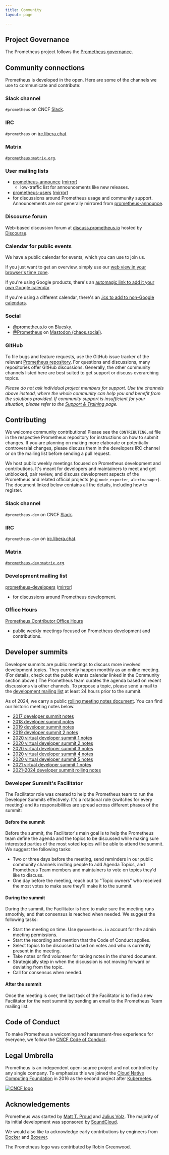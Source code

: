 ```yaml
---
title: Community
layout: page

---
```

## Project Governance

The Prometheus project follows the [Prometheus governance](/governance/).

## Community connections

Prometheus is developed in the open. Here are some of the channels we
use to communicate and contribute:

### Slack channel

`#prometheus` on CNCF [Slack](https://slack.cncf.io/).

### IRC

`#prometheus` on [irc.libera.chat](https://libera.chat/).

### Matrix

[`#prometheus:matrix.org`](https://app.element.io/#/room/#prometheus:matrix.org).

### User mailing lists

- [prometheus-announce](https://groups.google.com/forum/#!forum/prometheus-announce) ([mirror](https://www.mail-archive.com/prometheus-announce@googlegroups.com/))
  - low-traffic list for announcements like new releases.
- [prometheus-users](https://groups.google.com/forum/#!forum/prometheus-users) ([mirror](https://www.mail-archive.com/prometheus-users@googlegroups.com/))
 - for discussions around Prometheus usage and community support.
   Announcements are *not* generally mirrored from
   [prometheus-announce](https://groups.google.com/forum/#!forum/prometheus-announce).

### Discourse forum

Web-based discussion forum at [discuss.prometheus.io](https://discuss.prometheus.io/) hosted by
[Discourse](https://www.discourse.org/).

### Calendar for public events

We have a public calendar for events, which you can use to join us.

If you just want to get an overview, simply use our [web view in your browser's time zone](https://calendar.google.com/calendar/u/0/embed?src=prometheus.io_bdf9qgm081nrd0fe32g3olsld0%40group.calendar.google.com).

If you're using Google products, there's an [automagic link to add it your own Google calendar](https://calendar.google.com/calendar/render?cid=prometheus.io_bdf9qgm081nrd0fe32g3olsld0@group.calendar.google.com).

If you're using a different calendar, there's an [.ics to add to non-Google calendars](https://calendar.google.com/calendar/ical/prometheus.io_bdf9qgm081nrd0fe32g3olsld0%40group.calendar.google.com/public/basic.ics).

### Social

- [@prometheus.io](https://bsky.app/profile/prometheus.io) on [Bluesky](https://bsky.app/).
- [@Prometheus](https://chaos.social/@Prometheus) on [Mastodon (chaos.social)](https://chaos.social).

### GitHub

To file bugs and feature requests, use the GitHub issue
tracker of the relevant [Prometheus repository](http://github.com/prometheus).
For questions and discussions, many repositories offer GitHub discussions.
Generally, the other community channels listed here are best suited to get
support or discuss overarching topics.

*Please do not ask individual project members for support. Use the
channels above instead, where the whole community can help you and
benefit from the solutions provided. If community support is
insufficient for your situation, please refer to the [Support &
Training](/support-training) page.*

## Contributing

We welcome community contributions! Please see the `CONTRIBUTING.md`
file in the respective Prometheus repository for instructions on how to
submit changes. If you are planning on making more elaborate or
potentially controversial changes, please discuss them in the developers
IRC channel or on the mailing list before sending a pull request.

We host public weekly meetings focused on Prometheus development and
contributions. It's meant for developers and maintainers to meet and get
unblocked, pair review, and discuss development aspects of the
Prometheus and related official projects (e.g `node_exporter`,
`alertmanager`). The document linked below contains all the details,
including how to register.

### Slack channel

`#prometheus-dev` on CNCF [Slack](https://slack.cncf.io/).

### IRC

`#prometheus-dev` on [irc.libera.chat](https://libera.chat/).

### Matrix

[`#prometheus-dev:matrix.org`](https://app.element.io/#/room/#prometheus-dev:matrix.org).

### Development mailing list

[prometheus-developers](https://groups.google.com/forum/#!forum/prometheus-developers) ([mirror](https://www.mail-archive.com/prometheus-developers@googlegroups.com/))
  - for discussions around Prometheus development.

### Office Hours

[Prometheus Contributor Office Hours](https://docs.google.com/document/d/1bPIsOssTswA244z5SDlws5Qwzc27hQQ2IukNmkIjmPk/edit)
- public weekly meetings focused on Prometheus development and contributions.

## Developer summits

Developer summits are public meetings to discuss more involved
development topics. They currently happen monthly as an online meeting.
(For details, check out the public events calendar linked in the
Community section above.) The Prometheus team curates the agenda based
on recent discussions via other channels. To propose a topic, please
send a mail to the [development mailing
list](https://groups.google.com/forum/#!forum/prometheus-developers) at
least 24 hours prior to the summit.

As of 2024, we carry a public [rolling meeting notes
document](https://docs.google.com/document/d/1uurQCi5iVufhYHGlBZ8mJMK_freDFKPG0iYBQqJ9fvA).
You can find our historic meeting notes below.

- [2017 developer summit notes](https://docs.google.com/document/d/1DaHFao0saZ3MDt9yuuxLaCQg8WGadO8s44i3cxSARcM)
- [2018 developer summit notes](https://docs.google.com/document/d/1-C5PycocOZEVIPrmM1hn8fBelShqtqiAmFptoG4yK70)
- [2019 developer summit notes](https://docs.google.com/document/d/1NQIX78nwBhfLZD3pAb0PK-uBKYqnkzjjVhOQ-kIaEGU)
- [2019 developer summit 2 notes](https://docs.google.com/document/d/1VVxx9DzpJPDgOZpZ5TtSHBRPuG5Fr3Vr6EFh8XuUpgs)
- [2020 virtual developer summit 1 notes](https://docs.google.com/document/d/1yuaPKLDvhJNXMF1ubsOOm5kE2_6dvCxHowBQIDs0KdU)
- [2020 virtual developer summit 2 notes](https://docs.google.com/document/d/1vhXKpCNY0k2cbm0g10uM2msXoMoH8CTwrg_dyqsFUKo)
- [2020 virtual developer summit 3 notes](https://docs.google.com/document/d/18Jbl5LC_FPLqCqU12qY8XpjVMJLCtGt-ykbyAhYXcIc)
- [2020 virtual developer summit 4 notes](https://docs.google.com/document/d/1_60pplXWF1R-utJtswJYFf8F9HBAJdDS5x4Lv9CgAJ8)
- [2020 virtual developer summit 5 notes](https://docs.google.com/document/d/1iO1QHRyABaIpc6xXB1oqu91jYL1QQibEpvQqXfQF-WA)
- [2021 virtual developer summit 1 notes](https://docs.google.com/document/d/10o4gkjgK46MdUHTowpUG_pyeON3Z5k0CbPBqQ211KOE)
- [2021-2024 developer summit rolling notes](https://docs.google.com/document/d/11LC3wJcVk00l8w5P3oLQ-m3Y37iom6INAMEu2ZAGIIE)

### Developer Summit's Facilitator

The Facilitator role was created to help the Prometheus team to run the
Developer Summits effectively. It's a rotational role (switches for
every meeting) and its responsibilities are spread across different
phases of the summit:

#### Before the summit

Before the summit, the Facilitator's main goal is to help the
Prometheus team define the agenda and the topics to be discussed while
making sure interested parties of the most voted topics will be able to
attend the summit. We suggest the following tasks:

- Two or three days before the meeting, send reminders in our public
  community channels inviting people to add Agenda Topics, and
  Prometheus Team members and maintainers to vote on topics they'd
  like to discuss.
- One day before the meeting, reach out to "Topic owners" who
  received the most votes to make sure they'll make it to the summit.

#### During the summit

During the summit, the Facilitator is here to make sure the meeting runs
smoothly, and that consensus is reached when needed. We suggest the
following tasks:

- Start the meeting on time. Use `@prometheus.io` account for the admin meeting permissions.
- Start the recording and mention that the Code of Conduct applies.
- Select topics to be discussed based on votes and who is currently present in the meeting.
- Take notes or find volunteer for taking notes in the shared document.
- Strategically step in when the discussion is not moving forward or deviating from the topic.
- Call for consensus when needed.

#### After the summit

Once the meeting is over, the last task of the Facilitator is to find a
new Facilitator for the next summit by sending an email to the
Prometheus Team mailing list.

## Code of Conduct

To make Prometheus a welcoming and harassment-free experience for
everyone, we follow the [CNCF Code of
Conduct](https://github.com/cncf/foundation/blob/main/code-of-conduct.md).

## Legal Umbrella

Prometheus is an independent open-source project and not controlled by
any single company. To emphasize this we joined the [Cloud Native
Computing Foundation](https://cncf.io/) in 2016 as the second project
after [Kubernetes](https://kubernetes.io/).

<a href="https://cncf.io/"><img src="/assets/docs/cncf_logo.png" alt="CNCF logo"></a>

## Acknowledgements

Prometheus was started by [Matt T. Proud](http://www.matttproud.com) and
[Julius Volz](http://juliusv.com). The majority of its initial
development was sponsored by [SoundCloud](https://soundcloud.com).

We would also like to acknowledge early contributions by engineers from
[Docker](https://www.docker.com/) and
[Boxever](http://www.boxever.com/).

The Prometheus logo was contributed by Robin Greenwood.
